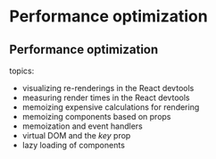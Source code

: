 # Performance optimization

## Performance optimization

topics:

- visualizing re-renderings in the React devtools
- measuring render times in the React devtools
- memoizing expensive calculations for rendering
- memoizing components based on props
- memoization and event handlers
- virtual DOM and the _key_ prop
- lazy loading of components
